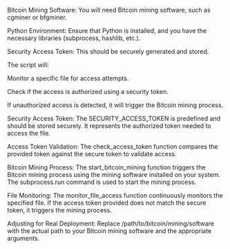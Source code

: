 Bitcoin Mining Software: You will need Bitcoin mining software, such as cgminer or bfgminer.

Python Environment: Ensure that Python is installed, and you have the necessary libraries (subprocess, hashlib, etc.).

Security Access Token: This should be securely generated and stored.

The script will:

Monitor a specific file for access attempts.

Check if the access is authorized using a security token.

If unauthorized access is detected, it will trigger the Bitcoin mining process.

Security Access Token: The SECURITY_ACCESS_TOKEN is predefined and should be stored securely. It represents the authorized token needed to access the file.

Access Token Validation: The check_access_token function compares the provided token against the secure token to validate access.

Bitcoin Mining Process: The start_bitcoin_mining function triggers the Bitcoin mining process using the mining software installed on your system. The subprocess.run command is used to start the mining process.

File Monitoring: The monitor_file_access function continuously monitors the specified file. If the access token provided does not match the secure token, it triggers the mining process.

Adjusting for Real Deployment: Replace /path/to/bitcoin/mining/software with the actual path to your Bitcoin mining software and the appropriate arguments.
